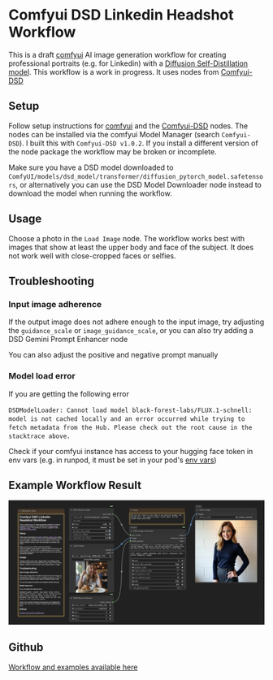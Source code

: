 # Comfyui DSD Linkedin Headshot Workflow

This is a draft [comfyui](https://github.com/comfyanonymous/ComfyUI) AI image generation workflow for creating professional portraits (e.g. for Linkedin) with a [Diffusion Self-Distillation model](https://huggingface.co/primecai/dsd_model). This workflow is a work in progress.
It uses nodes from [Comfyui-DSD](https://github.com/irreveloper/ComfyUI-DSD)

## Setup

Follow setup instructions for [comfyui](https://github.com/comfyanonymous/ComfyUI) and the [Comfyui-DSD](https://github.com/irreveloper/ComfyUI-DSD) nodes. The nodes can be installed via the comfyui Model Manager (search `Comfyui-DSD`). I built this with `Comfyui-DSD v1.0.2`. If you install a different version of the node package the workflow may be broken or incomplete.

Make sure you have a DSD model downloaded to `ComfyUI/models/dsd_model/transformer/diffusion_pytorch_model.safetensors`, or alternatively you can use the DSD Model Downloader node instead to download the model when running the workflow.

## Usage

Choose a photo in the `Load Image` node. The workflow works best with images that show at least the upper body and face of the subject. It does not work well with close-cropped faces or selfies.

## Troubleshooting

### Input image adherence

If the output image does not adhere enough to the input image, try adjusting the `guidance_scale` or `image_guidance_scale`, or you can also try adding a DSD Gemini Prompt Enhancer node

You can also adjust the positive and negative prompt manually

### Model load error

If you are getting the following error

`DSDModelLoader:
Cannot load model black-forest-labs/FLUX.1-schnell: model is not cached locally and an error occurred while trying to fetch metadata from the Hub. Please check out the root cause in the stacktrace above.`

Check if your comfyui instance has access to your hugging face token in env vars (e.g. in runpod, it must be set in your pod's [env vars](https://docs.runpod.io/serverless/workers/vllm/environment-variables))

## Example Workflow Result

![Example Workflow Result](example-workflow-result_250408.png)

## Github

[Workflow and examples available here](https://github.com/keighleymcf/comfyui-dsd-linkedin-headshot-workflow)
